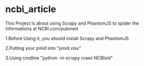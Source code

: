 # ncbi_article
This Project is about using Scrapy and PhantomJS to spider the informations at NCBI.com/pubmed

1.Before Using it, you should install Scrapy and PhantomJS

2.Putting your pmid into "pmid.xlsx"

3.Using cmdline "python -m scrapy crawl NCBIsid"
